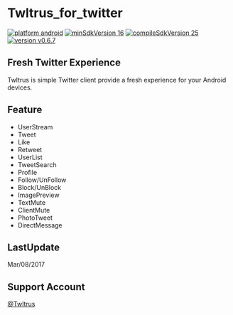 # Twltrus_for_twitter
[![platform android](https://img.shields.io/badge/platform-android-green.svg)](#)
[![minSdkVersion 16](https://img.shields.io/badge/minSdkVersion-16-red.svg)](#)
[![compileSdkVersion 25](https://img.shields.io/badge/compileSdkVersion-25-yellow.svg)](#)
[![version v0.6.7](https://img.shields.io/badge/version-v0.6.7-blue.svg)](#)

## Fresh Twitter Experience
Twltrus is simple Twitter client provide a fresh experience for your Android devices.

## Feature
- UserStream
- Tweet
- Like
- Retweet
- UserList
- TweetSearch
- Profile
- Follow/UnFollow
- Block/UnBlock
- ImagePreview
- TextMute
- ClientMute
- PhotoTweet
- DirectMessage

## LastUpdate
Mar/08/2017

## Support Account
[@Twltrus](https://twitter.com/Twltrus)
